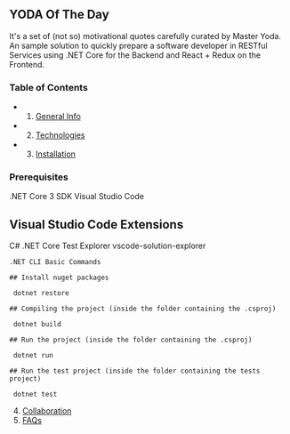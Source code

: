 ## YODA Of The Day #

It's a set of (not so) motivational quotes carefully curated by Master Yoda.
An sample solution to quickly prepare a software developer in RESTful Services using .NET Core for the Backend and React + Redux on the Frontend.

### Table of Contents
* 1. [General Info](#general-info)

* 2. [Technologies](#technologies)

* 3. [Installation](#installation)

### Prerequisites

  .NET Core 3 SDK
  Visual Studio Code
  
## Visual Studio Code Extensions

  C#
  .NET Core Test Explorer
  vscode-solution-explorer
 ~~~
.NET CLI Basic Commands

## Install nuget packages

  dotnet restore
  
## Compiling the project (inside the folder containing the .csproj)

  dotnet build
  
## Run the project (inside the folder containing the .csproj)

  dotnet run 
  
## Run the test project (inside the folder containing the tests project)

  dotnet test
~~~
4. [Collaboration](#collaboration)
5. [FAQs](#faqs)
